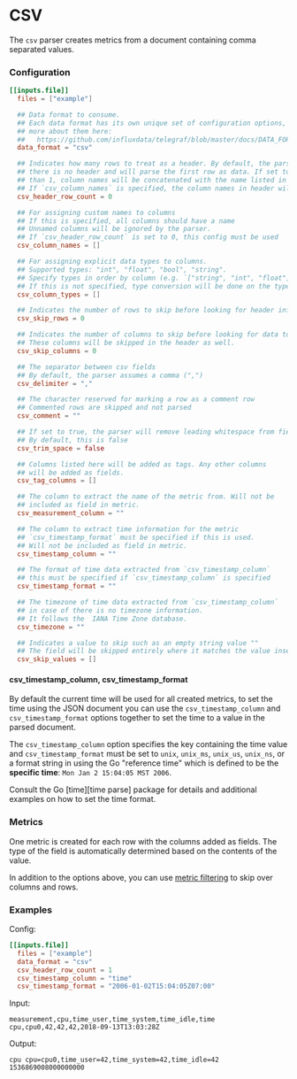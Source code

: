 # CSV

The `csv` parser creates metrics from a document containing comma separated
values.

### Configuration

```toml
[[inputs.file]]
  files = ["example"]

  ## Data format to consume.
  ## Each data format has its own unique set of configuration options, read
  ## more about them here:
  ##   https://github.com/influxdata/telegraf/blob/master/docs/DATA_FORMATS_INPUT.md
  data_format = "csv"

  ## Indicates how many rows to treat as a header. By default, the parser assumes
  ## there is no header and will parse the first row as data. If set to anything more
  ## than 1, column names will be concatenated with the name listed in the next header row.
  ## If `csv_column_names` is specified, the column names in header will be overridden.
  csv_header_row_count = 0

  ## For assigning custom names to columns
  ## If this is specified, all columns should have a name
  ## Unnamed columns will be ignored by the parser.
  ## If `csv_header_row_count` is set to 0, this config must be used
  csv_column_names = []

  ## For assigning explicit data types to columns.
  ## Supported types: "int", "float", "bool", "string".
  ## Specify types in order by column (e.g. `["string", "int", "float"]`)
  ## If this is not specified, type conversion will be done on the types above.
  csv_column_types = []

  ## Indicates the number of rows to skip before looking for header information.
  csv_skip_rows = 0

  ## Indicates the number of columns to skip before looking for data to parse.
  ## These columns will be skipped in the header as well.
  csv_skip_columns = 0

  ## The separator between csv fields
  ## By default, the parser assumes a comma (",")
  csv_delimiter = ","

  ## The character reserved for marking a row as a comment row
  ## Commented rows are skipped and not parsed
  csv_comment = ""

  ## If set to true, the parser will remove leading whitespace from fields
  ## By default, this is false
  csv_trim_space = false

  ## Columns listed here will be added as tags. Any other columns
  ## will be added as fields.
  csv_tag_columns = []

  ## The column to extract the name of the metric from. Will not be
  ## included as field in metric.
  csv_measurement_column = ""

  ## The column to extract time information for the metric
  ## `csv_timestamp_format` must be specified if this is used.
  ## Will not be included as field in metric.
  csv_timestamp_column = ""

  ## The format of time data extracted from `csv_timestamp_column`
  ## this must be specified if `csv_timestamp_column` is specified
  csv_timestamp_format = ""

  ## The timezone of time data extracted from `csv_timestamp_column`
  ## in case of there is no timezone information.
  ## It follows the  IANA Time Zone database.
  csv_timezone = ""

  ## Indicates a value to skip such as an empty string value ""
  ## The field will be skipped entirely where it matches the value inserted here
  csv_skip_values = []
  ```
#### csv_timestamp_column, csv_timestamp_format

By default the current time will be used for all created metrics, to set the
time using the JSON document you can use the `csv_timestamp_column` and
`csv_timestamp_format` options together to set the time to a value in the parsed
document.

The `csv_timestamp_column` option specifies the key containing the time value and
`csv_timestamp_format` must be set to `unix`, `unix_ms`, `unix_us`, `unix_ns`,
or a format string in using the Go "reference time" which is defined to be the
**specific time**: `Mon Jan 2 15:04:05 MST 2006`.

Consult the Go [time][time parse] package for details and additional examples
on how to set the time format.

### Metrics

One metric is created for each row with the columns added as fields.  The type
of the field is automatically determined based on the contents of the value.

In addition to the options above, you can use [metric filtering][] to skip over
columns and rows.

### Examples

Config:
```toml
[[inputs.file]]
  files = ["example"]
  data_format = "csv"
  csv_header_row_count = 1
  csv_timestamp_column = "time"
  csv_timestamp_format = "2006-01-02T15:04:05Z07:00"
```

Input:
```
measurement,cpu,time_user,time_system,time_idle,time
cpu,cpu0,42,42,42,2018-09-13T13:03:28Z
```

Output:
```
cpu cpu=cpu0,time_user=42,time_system=42,time_idle=42 1536869008000000000
```

[metric filtering]: /docs/CONFIGURATION.md#metric-filtering
